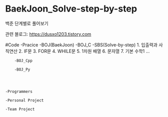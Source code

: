 # BaekJoon_Solve-step-by-step
백준 단계별로 풀어보기

관련 블로그: https://dusxo1203.tistory.com


#Code
    -Pracice
    -BOJ(BaekJoon)
        -BOJ_C
            -SBS(Solve-by-step)
                1. 입출력과 사칙연산
                2. IF문
                3. FOR문
                4. WHILE문
                5. 1차원 배열
                6. 문자열
                7. 기본 수학1
                ...
        
        -BOJ_Cpp

        -BOJ_Py




    -Programmers

    -Personal Project
    
    -Team Project